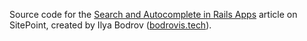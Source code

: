 Source code for the [Search and Autocomplete in Rails Apps](https://www.sitepoint.com/search-autocomplete-rails-apps/) article on
SitePoint,
created by Ilya Bodrov ([bodrovis.tech](http://bodrovis.tech)).

